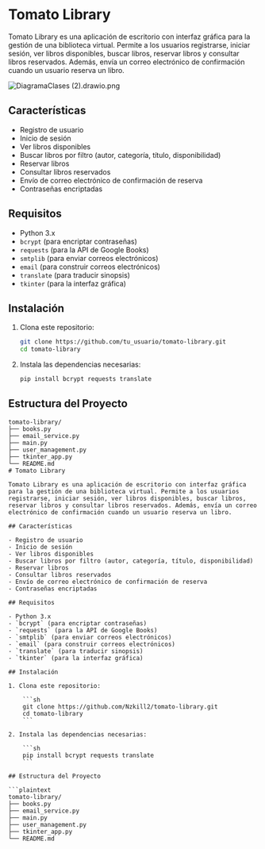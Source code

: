 # Tomato Library

Tomato Library es una aplicación de escritorio con interfaz gráfica para la gestión de una biblioteca virtual. Permite a los usuarios registrarse, iniciar sesión, ver libros disponibles, buscar libros, reservar libros y consultar libros reservados. Además, envía un correo electrónico de confirmación cuando un usuario reserva un libro.

![DiagramaClases  (2).drawio.png](..%2F..%2FDownloads%2FDiagramaClases%20%20%282%29.drawio.png)


## Características

- Registro de usuario
- Inicio de sesión
- Ver libros disponibles
- Buscar libros por filtro (autor, categoría, título, disponibilidad)
- Reservar libros
- Consultar libros reservados
- Envío de correo electrónico de confirmación de reserva
- Contraseñas encriptadas

## Requisitos

- Python 3.x
- `bcrypt` (para encriptar contraseñas)
- `requests` (para la API de Google Books)
- `smtplib` (para enviar correos electrónicos)
- `email` (para construir correos electrónicos)
- `translate` (para traducir sinopsis)
- `tkinter` (para la interfaz gráfica)

## Instalación

1. Clona este repositorio:

    ```sh
    git clone https://github.com/tu_usuario/tomato-library.git
    cd tomato-library
    ```

2. Instala las dependencias necesarias:

    ```sh
    pip install bcrypt requests translate
    ```

## Estructura del Proyecto

```plaintext
tomato-library/
├── books.py
├── email_service.py
├── main.py
├── user_management.py
├── tkinter_app.py
└── README.md
# Tomato Library

Tomato Library es una aplicación de escritorio con interfaz gráfica para la gestión de una biblioteca virtual. Permite a los usuarios registrarse, iniciar sesión, ver libros disponibles, buscar libros, reservar libros y consultar libros reservados. Además, envía un correo electrónico de confirmación cuando un usuario reserva un libro.

## Características

- Registro de usuario
- Inicio de sesión
- Ver libros disponibles
- Buscar libros por filtro (autor, categoría, título, disponibilidad)
- Reservar libros
- Consultar libros reservados
- Envío de correo electrónico de confirmación de reserva
- Contraseñas encriptadas

## Requisitos

- Python 3.x
- `bcrypt` (para encriptar contraseñas)
- `requests` (para la API de Google Books)
- `smtplib` (para enviar correos electrónicos)
- `email` (para construir correos electrónicos)
- `translate` (para traducir sinopsis)
- `tkinter` (para la interfaz gráfica)

## Instalación

1. Clona este repositorio:

    ```sh
    git clone https://github.com/Nzkill2/tomato-library.git
    cd tomato-library
    ```

2. Instala las dependencias necesarias:

    ```sh
    pip install bcrypt requests translate
    ```

## Estructura del Proyecto

```plaintext
tomato-library/
├── books.py
├── email_service.py
├── main.py
├── user_management.py
├── tkinter_app.py
└── README.md
